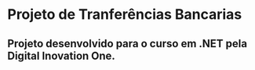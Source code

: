 # Projeto de Tranferências Bancarias

## Projeto desenvolvido para o curso em .NET pela Digital Inovation One.